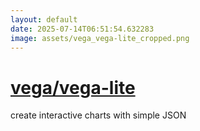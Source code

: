 ```yaml
---
layout: default
date: 2025-07-14T06:51:54.632283
image: assets/vega_vega-lite_cropped.png
---
```


# [vega/vega-lite](https://github.com/vega/vega-lite)

create interactive charts with simple JSON
